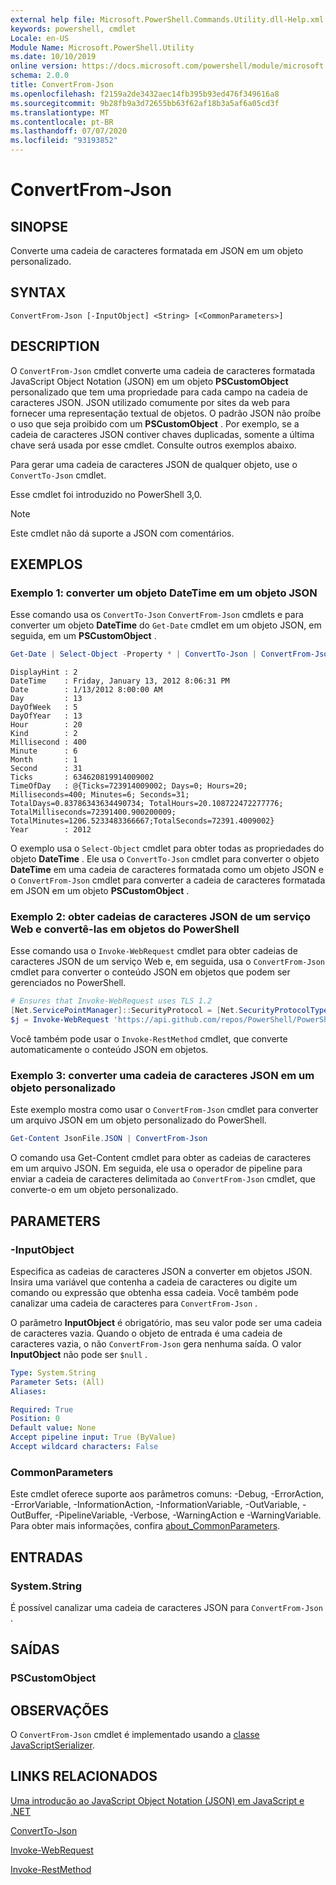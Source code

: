 ```yaml
---
external help file: Microsoft.PowerShell.Commands.Utility.dll-Help.xml
keywords: powershell, cmdlet
Locale: en-US
Module Name: Microsoft.PowerShell.Utility
ms.date: 10/10/2019
online version: https://docs.microsoft.com/powershell/module/microsoft.powershell.utility/convertfrom-json?view=powershell-5.1&WT.mc_id=ps-gethelp
schema: 2.0.0
title: ConvertFrom-Json
ms.openlocfilehash: f2159a2de3432aec14fb395b93ed476f349616a8
ms.sourcegitcommit: 9b28fb9a3d72655bb63f62af18b3a5af6a05cd3f
ms.translationtype: MT
ms.contentlocale: pt-BR
ms.lasthandoff: 07/07/2020
ms.locfileid: "93193852"
---
```

# ConvertFrom-Json

## SINOPSE
Converte uma cadeia de caracteres formatada em JSON em um objeto personalizado.

## SYNTAX

```
ConvertFrom-Json [-InputObject] <String> [<CommonParameters>]
```

## DESCRIPTION

O `ConvertFrom-Json` cmdlet converte uma cadeia de caracteres formatada JavaScript Object Notation (JSON) em um objeto **PSCustomObject** personalizado que tem uma propriedade para cada campo na cadeia de caracteres JSON. JSON utilizado comumente por sites da web para fornecer uma representação textual de objetos. O padrão JSON não proíbe o uso que seja proibido com um **PSCustomObject** . Por exemplo, se a cadeia de caracteres JSON contiver chaves duplicadas, somente a última chave será usada por esse cmdlet. Consulte outros exemplos abaixo.

Para gerar uma cadeia de caracteres JSON de qualquer objeto, use o `ConvertTo-Json` cmdlet.

Esse cmdlet foi introduzido no PowerShell 3,0.

> [!NOTE]
> Este cmdlet não dá suporte a JSON com comentários.

## EXEMPLOS

### Exemplo 1: converter um objeto DateTime em um objeto JSON

Esse comando usa os `ConvertTo-Json` `ConvertFrom-Json` cmdlets e para converter um objeto **DateTime** do `Get-Date` cmdlet em um objeto JSON, em seguida, em um **PSCustomObject** .

```powershell
Get-Date | Select-Object -Property * | ConvertTo-Json | ConvertFrom-Json
```

```Output
DisplayHint : 2
DateTime    : Friday, January 13, 2012 8:06:31 PM
Date        : 1/13/2012 8:00:00 AM
Day         : 13
DayOfWeek   : 5
DayOfYear   : 13
Hour        : 20
Kind        : 2
Millisecond : 400
Minute      : 6
Month       : 1
Second      : 31
Ticks       : 634620819914009002
TimeOfDay   : @{Ticks=723914009002; Days=0; Hours=20; Milliseconds=400; Minutes=6; Seconds=31; TotalDays=0.83786343634490734; TotalHours=20.108722472277776; TotalMilliseconds=72391400.900200009; TotalMinutes=1206.5233483366667;TotalSeconds=72391.4009002}
Year        : 2012
```

O exemplo usa o `Select-Object` cmdlet para obter todas as propriedades do objeto **DateTime** . Ele usa o `ConvertTo-Json` cmdlet para converter o objeto **DateTime** em uma cadeia de caracteres formatada como um objeto JSON e o `ConvertFrom-Json` cmdlet para converter a cadeia de caracteres formatada em JSON em um objeto **PSCustomObject** .

### Exemplo 2: obter cadeias de caracteres JSON de um serviço Web e convertê-las em objetos do PowerShell

Esse comando usa o `Invoke-WebRequest` cmdlet para obter cadeias de caracteres JSON de um serviço Web e, em seguida, usa o `ConvertFrom-Json` cmdlet para converter o conteúdo JSON em objetos que podem ser gerenciados no PowerShell.

```powershell
# Ensures that Invoke-WebRequest uses TLS 1.2
[Net.ServicePointManager]::SecurityProtocol = [Net.SecurityProtocolType]::Tls12
$j = Invoke-WebRequest 'https://api.github.com/repos/PowerShell/PowerShell/issues' | ConvertFrom-Json
```

Você também pode usar o `Invoke-RestMethod` cmdlet, que converte automaticamente o conteúdo JSON em objetos.

### Exemplo 3: converter uma cadeia de caracteres JSON em um objeto personalizado

Este exemplo mostra como usar o `ConvertFrom-Json` cmdlet para converter um arquivo JSON em um objeto personalizado do PowerShell.

```powershell
Get-Content JsonFile.JSON | ConvertFrom-Json
```

O comando usa Get-Content cmdlet para obter as cadeias de caracteres em um arquivo JSON. Em seguida, ele usa o operador de pipeline para enviar a cadeia de caracteres delimitada ao `ConvertFrom-Json` cmdlet, que converte-o em um objeto personalizado.

## PARAMETERS

### -InputObject

Especifica as cadeias de caracteres JSON a converter em objetos JSON. Insira uma variável que contenha a cadeia de caracteres ou digite um comando ou expressão que obtenha essa cadeia. Você também pode canalizar uma cadeia de caracteres para `ConvertFrom-Json` .

O parâmetro **InputObject** é obrigatório, mas seu valor pode ser uma cadeia de caracteres vazia. Quando o objeto de entrada é uma cadeia de caracteres vazia, o não `ConvertFrom-Json` gera nenhuma saída. O valor **InputObject** não pode ser `$null` .

```yaml
Type: System.String
Parameter Sets: (All)
Aliases:

Required: True
Position: 0
Default value: None
Accept pipeline input: True (ByValue)
Accept wildcard characters: False
```

### CommonParameters

Este cmdlet oferece suporte aos parâmetros comuns: -Debug, -ErrorAction, -ErrorVariable, -InformationAction, -InformationVariable, -OutVariable, -OutBuffer, -PipelineVariable, -Verbose, -WarningAction e -WarningVariable. Para obter mais informações, confira [about_CommonParameters](https://go.microsoft.com/fwlink/?LinkID=113216).

## ENTRADAS

### System.String

É possível canalizar uma cadeia de caracteres JSON para `ConvertFrom-Json` .

## SAÍDAS

### PSCustomObject

## OBSERVAÇÕES

O `ConvertFrom-Json` cmdlet é implementado usando a [classe JavaScriptSerializer](/dotnet/api/system.web.script.serialization.javascriptserializer).

## LINKS RELACIONADOS

[Uma introdução ao JavaScript Object Notation (JSON) em JavaScript e .NET](/previous-versions/dotnet/articles/bb299886(v=msdn.10))

[ConvertTo-Json](ConvertTo-Json.md)

[Invoke-WebRequest](Invoke-WebRequest.md)

[Invoke-RestMethod](Invoke-RestMethod.md)
